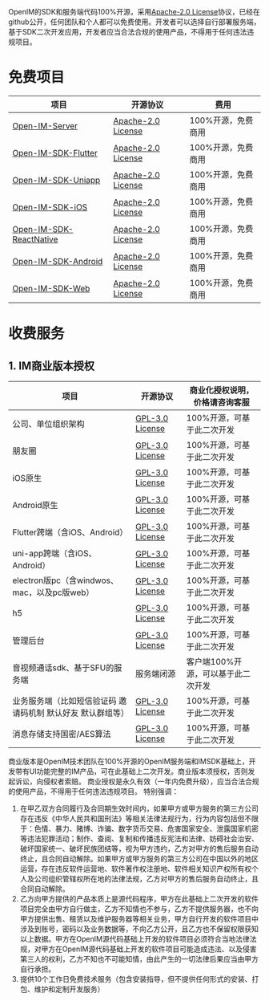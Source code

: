 OpenIM的SDK和服务端代码100%开源，采用[Apache-2.0 License](https://github.com/OpenIMSDK/Open-IM-Server/blob/main/LICENSE)协议，已经在github公开，任何团队和个人都可以免费使用。开发者可以选择自行部署服务端，基于SDK二次开发应用，开发者应当合法合规的使用产品，不得用于任何违法违规项目。

# 免费项目

| 项目                                                         | 开源协议                                                     | 费用               |
| ------------------------------------------------------------ | ------------------------------------------------------------ | ------------------ |
| [Open-IM-Server](https://github.com/OpenIMSDK/Open-IM-Server) | [ Apache-2.0 License](https://github.com/OpenIMSDK/Open-IM-Server/blob/main/LICENSE) | 100%开源，免费商用 |
| [Open-IM-SDK-Flutter](https://github.com/OpenIMSDK/Open-IM-SDK-Flutter) | [ Apache-2.0 License](https://github.com/OpenIMSDK/Open-IM-Server/blob/main/LICENSE) | 100%开源，免费商用 |
| [Open-IM-SDK-Uniapp](https://github.com/OpenIMSDK/Open-IM-SDK-Uniapp) | [ Apache-2.0 License](https://github.com/OpenIMSDK/Open-IM-Server/blob/main/LICENSE) | 100%开源，免费商用 |
| [Open-IM-SDK-iOS](https://github.com/OpenIMSDK/Open-IM-SDK-iOS) | [ Apache-2.0 License](https://github.com/OpenIMSDK/Open-IM-Server/blob/main/LICENSE) | 100%开源，免费商用 |
| [Open-IM-SDK-ReactNative](https://github.com/OpenIMSDK/Open-IM-SDK-ReactNative) | [ Apache-2.0 License](https://github.com/OpenIMSDK/Open-IM-Server/blob/main/LICENSE) | 100%开源，免费商用 |
| [Open-IM-SDK-Android](https://github.com/OpenIMSDK/Open-IM-SDK-Android) | [ Apache-2.0 License](https://github.com/OpenIMSDK/Open-IM-Server/blob/main/LICENSE) | 100%开源，免费商用 |
| [Open-IM-SDK-Web](https://github.com/OpenIMSDK/Open-IM-SDK-Web) | [ Apache-2.0 License](https://github.com/OpenIMSDK/Open-IM-Server/blob/main/LICENSE) | 100%开源，免费商用 |

# 收费服务
## 1. IM商业版本授权
| 项目                             | 开源协议                                                                                     | 商业化授权说明，价格请咨询客服        |
|--------------------------------|------------------------------------------------------------------------------------------|--------------------------|
| 公司、单位组织架构                   | [GPL-3.0 License](https://github.com/OpenIMSDK/OpenMetaOffice-Flutter/blob/main/LICENSE) | 100%开源，可基于此二次开发    |
| 朋友圈                         | [GPL-3.0 License](https://github.com/OpenIMSDK/OpenMetaOffice-Flutter/blob/main/LICENSE) | 100%开源，可基于此二次开发    |
| iOS原生                          | [GPL-3.0 License](https://github.com/OpenIMSDK/OpenMetaOffice-Flutter/blob/main/LICENSE) | 100%开源，可基于此二次开发    |
| Android原生                      | [GPL-3.0 License](https://github.com/OpenIMSDK/OpenMetaOffice-Flutter/blob/main/LICENSE) | 100%开源，可基于此二次开发    |
| Flutter跨端（含iOS、Android）        | [GPL-3.0 License](https://github.com/OpenIMSDK/OpenMetaOffice-Flutter/blob/main/LICENSE) | 100%开源，可基于此二次开发    |
| uni-app跨端（含iOS、Android）        | [GPL-3.0 License](https://github.com/OpenIMSDK/OpenMetaOffice-Flutter/blob/main/LICENSE) | 100%开源，可基于此二次开发    |
| electron版pc（含windwos、mac，以及pc版web） | [GPL-3.0 License](https://github.com/OpenIMSDK/OpenMetaOffice-Flutter/blob/main/LICENSE) | 100%开源，可基于此二次开发    |
| h5                    | [GPL-3.0 License](https://github.com/OpenIMSDK/OpenMetaOffice-Flutter/blob/main/LICENSE) | 100%开源，可基于此二次开发    |
| 管理后台                         | [GPL-3.0 License](https://github.com/OpenIMSDK/OpenMetaOffice-Flutter/blob/main/LICENSE) | 100%开源，可基于此二次开发    |
| 音视频通话sdk、基于SFU的服务端             | 服务端闭源                                                                                    | 客户端100%开源，可以基于此二次开发 |
| 业务服务端（比如短信验证码 邀请码机制 默认好友 默认群组等） | [GPL-3.0 License](https://github.com/OpenIMSDK/OpenMetaOffice-Flutter/blob/main/LICENSE) | 100%开源，可基于此二次开发       |
| 消息存储支持国密/AES算法               | [GPL-3.0 License](https://github.com/OpenIMSDK/OpenMetaOffice-Flutter/blob/main/LICENSE) | 100%开源，可基于此二次开发 |



商业版本是OpenIM技术团队在100%开源的OpenIM服务端和IMSDK基础上，开发带有UI功能完整的IM产品，可在此基础上二次开发。商业版本须授权，否则发起诉讼，向侵权者索赔。
商业授权是永久有效（一年内免费升级），应当合法合规的使用产品，不得用于任何违法违规项目。
特别强调：

1. 在甲乙双方合同履行及合同期生效时间内，如果甲方或甲方服务的第三方公司存在违反《中华人民共和国刑法》等相关法律法规行为，行为内容包括但不限于：色情、暴力、赌博、诈骗、数字货币交易、危害国家安全、泄露国家机密等违法犯罪活动；制作、查阅、复制和传播违反宪法和法律、妨碍社会治安、破坏国家统一、破坏民族团结等，视为甲方违约，乙方对甲方的售后服务自动终止，且合同自动解除。如果甲方或甲方服务的第三方公司在中国以外的地区运营，存在违反软件运营地、软件著作权注册地、软件相关知识产权所有权个人及公司组织管辖权所在地的法律法规，乙方对甲方的售后服务自动终止，且合同自动解除。
2. 乙方向甲方提供的产品本质上是源代码程序，甲方在此基础上二次开发的软件项目完全由甲方自行做主，乙方不知情也不参与，乙方不提供服务器，也不向甲方提供出售、租赁以及维护服务器等相关业务，甲方自行开发的软件项目中涉及到账号，密码以及业务数据等，不向乙方公开，且乙方也不保留权限获知以上数据。甲方在OpenIM源代码基础上开发的软件项目必须符合当地法律法规，对甲方在OpenIM源代码基础上开发的软件项目可能造成违法、以及侵害第三人的权利，乙方不知也不可能知情，由此产生的一切法律后果应当由甲方自行承担。
3. 提供10个工作日免费技术服务（包含安装指导，但不提供任何形式的安装、打包、维护和定制开发服务）




